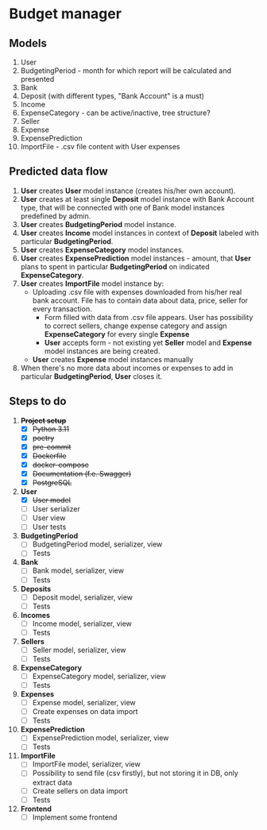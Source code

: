 # Budget manager

## Models

1. User
2. BudgetingPeriod - month for which report will be calculated and presented
3. Bank
4. Deposit (with different types, "Bank Account" is a must)
5. Income
6. ExpenseCategory - can be active/inactive, tree structure?
7. Seller
8. Expense
9. ExpensePrediction
10. ImportFile - .csv file content with User expenses


## Predicted data flow

1. **User** creates **User** model instance (creates his/her own account).
2. **User** creates at least single **Deposit** model instance with Bank Account type, that will be connected with one of Bank model instances predefined by admin.
3. **User** creates **BudgetingPeriod** model instance.
4. **User** creates **Income** model instances in context of **Deposit** labeled with particular **BudgetingPeriod**.
5. **User** creates **ExpenseCategory** model instances.
6. **User** creates **ExpensePrediction** model instances - amount, that **User** plans to spent in particular **BudgetingPeriod** on indicated **ExpenseCategory**.
7. **User** creates **ImportFile** model instance by:
   * Uploading .csv file with expenses downloaded from his/her real bank account. File has to contain data about data, price, seller for every transaction.
       - Form filled with data from .csv file appears. User has possibility to correct sellers, change expense category and assign **ExpenseCategory** for every single **Expense**
       - **User** accepts form - not existing yet **Seller** model and **Expense** model instances are being created.
   * **User** creates **Expense** model instances manually
8. When there's no more data about incomes or expenses to add in particular **BudgetingPeriod**, **User** closes it.


## Steps to do

1. ~~**Project setup**~~
   - [x] ~~Python 3.11~~
   - [x] ~~poetry~~
   - [x] ~~pre-commit~~
   - [x] ~~Dockerfile~~
   - [x] ~~docker-compose~~
   - [x] ~~Documentation (f.e. Swagger)~~
   - [x] ~~PostgreSQL~~

2. **User**
   - [x] ~~User model~~
   - [ ] User serializer
   - [ ] User view
   - [ ] User tests

3. **BudgetingPeriod**
   - [ ] BudgetingPeriod model, serializer, view
   - [ ] Tests

4. **Bank**
   - [ ] Bank model, serializer, view
   - [ ] Tests

5. **Deposits**
   - [ ] Deposit model, serializer, view
   - [ ] Tests

6. **Incomes**
   - [ ] Income model, serializer, view
   - [ ] Tests

7. **Sellers**
   - [ ] Seller model, serializer, view
   - [ ] Tests

8. **ExpenseCategory**
   - [ ] ExpenseCategory model, serializer, view
   - [ ] Tests

9. **Expenses**
   - [ ] Expense model, serializer, view
   - [ ] Create expenses on data import
   - [ ] Tests

10. **ExpensePrediction**
    - [ ] ExpensePrediction model, serializer, view
    - [ ] Tests

11. **ImportFile**
    - [ ] ImportFile model, serializer, view
    - [ ] Possibility to send file (csv firstly), but not storing it in DB, only extract data
    - [ ] Create sellers on data import
    - [ ] Tests

12. **Frontend**
    - [ ] Implement some frontend
